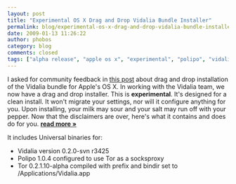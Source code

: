 ```yaml
---
layout: post
title: "Experimental OS X Drag and Drop Vidalia Bundle Installer"
permalink: blog/experimental-os-x-drag-and-drop-vidalia-bundle-installer
date: 2009-01-13 11:26:22
author: phobos
category: blog
comments: closed
tags: ["alpha release", "apple os x", "experimental", "polipo", "vidalia bundle"]
---
```


I asked for community feedback in [this post](https://blog.torproject.org/blog/os-x-vidalia-bundle-thoughts) about drag and drop installation of the Vidalia bundle for Apple's OS X. In working with the Vidalia team, we now have a drag and drop installer. This is **experimental**. It's designed for a clean install. It won't migrate your settings, nor will it configure anything for you. Upon installing, your milk may sour and your salt may run off with your pepper. Now that the disclaimers are over, here's what it contains and does do for you. [**read more »**](https://blog.torproject.org/blog/experimental-os-x-drag-and-drop-vidalia-bundle-installer)

It includes Universal binaries for:

-   Vidalia version 0.2.0-svn r3425
-   Polipo 1.0.4 configured to use Tor as a socksproxy
-   Tor 0.2.1.10-alpha compiled with prefix and bindir set to /Applications/Vidalia.app

